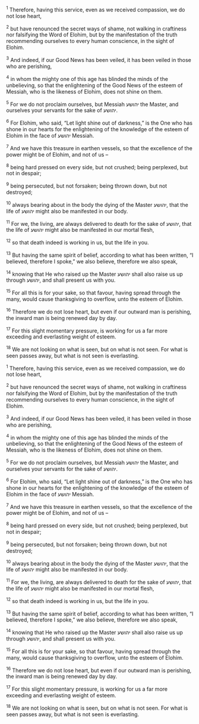 <sup>1</sup> Therefore, having this service, even as we received compassion, we do not lose heart,

<sup>2</sup> but have renounced the secret ways of shame, not walking in craftiness nor falsifying the Word of Elohim, but by the manifestation of the truth recommending ourselves to every human conscience, in the sight of Elohim.

<sup>3</sup> And indeed, if our Good News has been veiled, it has been veiled in those who are perishing,

<sup>4</sup> in whom the mighty one of this age has blinded the minds of the unbelieving, so that the enlightening of the Good News of the esteem of Messiah, who is the likeness of Elohim, does not shine on them.

<sup>5</sup> For we do not proclaim ourselves, but Messiah יהושע the Master, and ourselves your servants for the sake of יהושע.

<sup>6</sup> For Elohim, who said, “Let light shine out of darkness,” is the One who has shone in our hearts for the enlightening of the knowledge of the esteem of Elohim in the face of יהושע Messiah.

<sup>7</sup> And we have this treasure in earthen vessels, so that the excellence of the power might be of Elohim, and not of us –

<sup>8</sup> being hard pressed on every side, but not crushed; being perplexed, but not in despair;

<sup>9</sup> being persecuted, but not forsaken; being thrown down, but not destroyed;

<sup>10</sup> always bearing about in the body the dying of the Master יהושע, that the life of יהושע might also be manifested in our body.

<sup>11</sup> For we, the living, are always delivered to death for the sake of יהושע, that the life of יהושע might also be manifested in our mortal flesh,

<sup>12</sup> so that death indeed is working in us, but the life in you.

<sup>13</sup> But having the same spirit of belief, according to what has been written, “I believed, therefore I spoke,” we also believe, therefore we also speak,

<sup>14</sup> knowing that He who raised up the Master יהושע shall also raise us up through יהושע, and shall present us with you.

<sup>15</sup> For all this is for your sake, so that favour, having spread through the many, would cause thanksgiving to overflow, unto the esteem of Elohim.

<sup>16</sup> Therefore we do not lose heart, but even if our outward man is perishing, the inward man is being renewed day by day.

<sup>17</sup> For this slight momentary pressure, is working for us a far more exceeding and everlasting weight of esteem.

<sup>18</sup> We are not looking on what is seen, but on what is not seen. For what is seen passes away, but what is not seen is everlasting.

<sup>1</sup> Therefore, having this service, even as we received compassion, we do not lose heart,

<sup>2</sup> but have renounced the secret ways of shame, not walking in craftiness nor falsifying the Word of Elohim, but by the manifestation of the truth recommending ourselves to every human conscience, in the sight of Elohim.

<sup>3</sup> And indeed, if our Good News has been veiled, it has been veiled in those who are perishing,

<sup>4</sup> in whom the mighty one of this age has blinded the minds of the unbelieving, so that the enlightening of the Good News of the esteem of Messiah, who is the likeness of Elohim, does not shine on them.

<sup>5</sup> For we do not proclaim ourselves, but Messiah יהושע the Master, and ourselves your servants for the sake of יהושע.

<sup>6</sup> For Elohim, who said, “Let light shine out of darkness,” is the One who has shone in our hearts for the enlightening of the knowledge of the esteem of Elohim in the face of יהושע Messiah.

<sup>7</sup> And we have this treasure in earthen vessels, so that the excellence of the power might be of Elohim, and not of us –

<sup>8</sup> being hard pressed on every side, but not crushed; being perplexed, but not in despair;

<sup>9</sup> being persecuted, but not forsaken; being thrown down, but not destroyed;

<sup>10</sup> always bearing about in the body the dying of the Master יהושע, that the life of יהושע might also be manifested in our body.

<sup>11</sup> For we, the living, are always delivered to death for the sake of יהושע, that the life of יהושע might also be manifested in our mortal flesh,

<sup>12</sup> so that death indeed is working in us, but the life in you.

<sup>13</sup> But having the same spirit of belief, according to what has been written, “I believed, therefore I spoke,” we also believe, therefore we also speak,

<sup>14</sup> knowing that He who raised up the Master יהושע shall also raise us up through יהושע, and shall present us with you.

<sup>15</sup> For all this is for your sake, so that favour, having spread through the many, would cause thanksgiving to overflow, unto the esteem of Elohim.

<sup>16</sup> Therefore we do not lose heart, but even if our outward man is perishing, the inward man is being renewed day by day.

<sup>17</sup> For this slight momentary pressure, is working for us a far more exceeding and everlasting weight of esteem.

<sup>18</sup> We are not looking on what is seen, but on what is not seen. For what is seen passes away, but what is not seen is everlasting.

